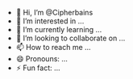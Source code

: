 - 👋 Hi, I’m @Cipherbains
- 👀 I’m interested in ...
- 🌱 I’m currently learning ...
- 💞️ I’m looking to collaborate on ...
- 📫 How to reach me ...
- 😄 Pronouns: ...
- ⚡ Fun fact: ...

<!---
Cipherbains/Cipherbains is a ✨ special ✨ repository because its `README.md` (this file) appears on your GitHub profile.
You can click the Preview link to take a look at your changes.
--->

